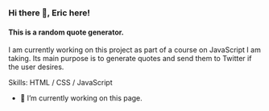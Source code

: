 ### Hi there 👋, Eric here!
#### This is a random quote generator.
I am currently working on this project as part of a course on JavaScript I am taking. Its main purpose is to generate quotes and send them to Twitter if the user desires.

Skills: HTML / CSS / JavaScript

- 🔭 I’m currently working on this page. 

